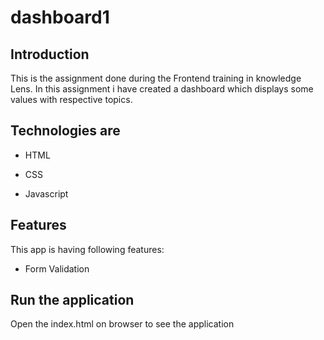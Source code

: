 # dashboard1

## Introduction

This is the assignment done during the Frontend training in knowledge Lens. In this assignment i have created a dashboard
which displays some values with respective topics.

## Technologies are

- HTML

- CSS 

- Javascript

## Features

This app is having following features:

- Form Validation


## Run the application
Open the index.html on browser to see the application